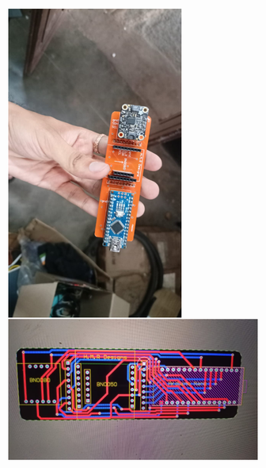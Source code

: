 <p float="left">
  <img src="https://github.com/HrishikeshMRao/Electronics_Hardware_Projects/blob/main/PCB%20Designs/Altium%20Designer%20projects/AI%20module%20E-box/IMU%20PCB/IMU%20PCB%20Real.jpg" width="350" />
  <img src="https://github.com/HrishikeshMRao/Electronics_Hardware_Projects/blob/main/PCB%20Designs/Altium%20Designer%20projects/AI%20module%20E-box/IMU%20PCB/Imu%20PCB.jpg" width="650" /> 
</p>

